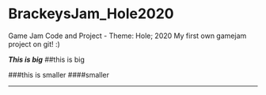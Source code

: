 # BrackeysJam_Hole2020
Game Jam Code and Project - Theme: Hole; 2020
My first own gamejam project on git! :)

***This is big***
##this is big

###this is smaller
####smaller

___

